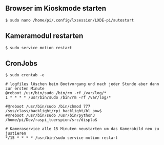 ﻿## Browser im Kioskmode starten
	$ sudo nano /home/pi/.config/lxsession/LXDE-pi/autostart

## Kameramodul restarten
	$ sudo service motion restart

## CronJobs
	$ sudo crontab -e
	
	# logfiles löschen beim Bootvorgang und nach jeder Stunde aber dann zur ersten Minute
	@reboot /usr/bin/sudo /bin/rm -rf /var/log/*
	1 * * * * /usr/bin/sudo /bin/rm -rf /var/log/*

	#@reboot /usr/bin/sudo /bin/chmod 777 /sys/class/backlight/rpi_backlight/bl_pow$
	#@reboot /usr/bin/sudo /usr/bin/python3 /home/pi/Dev/raspi_tuerspion/src/displa$

	# Kameraservice alle 15 Minuten neustarten um das Kamerabild neu zu justieren
	*/15 * * * * /usr/bin/sudo service motion restart

